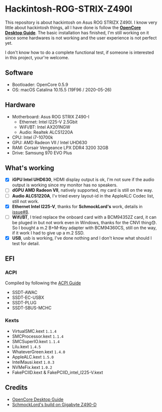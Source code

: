 # Hackintosh-ROG-STRIX-Z490I

This repository is about hackintosh on Asus ROG STRIZX Z490I. I know very little about hackintosh things, all I have done is follow the **[OpenCore Desktop Guide](https://dortania.github.io/OpenCore-Desktop-Guide/)**. The basic installation has finished, I'm still working on it since some hardwares is not working and the user experience is not perfect yet.

I don't know how to do a complete functional test, if someone is interested in this project, your're welcome.

## Software

* Bootloader: OpenCore 0.5.9
* OS: macOS Catalina 10.15.5 (19F96 / 2020-05-26)

## Hardware

* Motherboard: Asus ROG STRIX Z490-I
    * Ethernet: Intel I225-V 2.5Gbit
    * WiFi/BT: Intel AX201NGW
    * Audio: Realtek ALCS1220A
* CPU: Intel i7-10700k
* GPU: AMD Radeon VII / Intel UHD630
* RAM: Corsair Vengeance LPX DDR4 3200 32GB
* Drive: Samsung 970 EVO Plus

## What's working

- [x] **iGPU Intel UHD630**, HDMI display output is ok, I'm not sure if the audio output is working since my monitor has no speakers.
- [ ] **dGPU AMD Radeon VII**, natively supported, my card is still on the way.
- [ ] **Audio ALCS1220A**, I'v tried every layout-id in the AppleALC Codec list, still not work.
- [x] **Ethernet Intel I225-V**, thanks for **SchmockLord's** work, details in [issue#8](https://github.com/SchmockLord/Hackintosh-Intel-i9-10900k-Gigabyte-Z490-Vision-D/issues/8).
- [ ] **Wifi/BT**, I tried replace the onboard card with a BCM94352Z card, it can be pluged in but not work even in Windows, thanks for the CNVI thing😓. So I bought a m.2 B+M-Key adapter with BCM94360CS, still on the way, if it work I had to give up a m.2 SSD.
- [x] **USB**, usb is working, I've done nothing and I don't know what should I test for detail.

## EFI

### ACPI

Compiled by following the [ACPI Guide](https://dortania.github.io/Getting-Started-With-ACPI/)

* SSDT-AWAC
* SSDT-EC-USBX
* SSDT-PLUG
* SSDT-SBUS-MCHC

### Kexts

* VirtualSMC.kext `1.1.4`
* SMCProcessor.kext `1.1.4`
* SMCSuperIO.kext `1.1.4`
* Lilu.kext `1.4.5`
* WhateverGreen.kext `1.4.0`
* AppleALC.kext `1.5.0`
* IntelMausi.kext `1.0.3`
* NVMeFix.kext `1.0.2`
* FakePCIID.kext & FakePCIID_intel_I225-V.kext

## Credits

* [OpenCore Desktop Guide](https://dortania.github.io/OpenCore-Desktop-Guide/)
* [SchmockLord's build on Gigabyte Z490-D](https://github.com/SchmockLord/Hackintosh-Intel-i9-10900k-Gigabyte-Z490-Vision-D)

